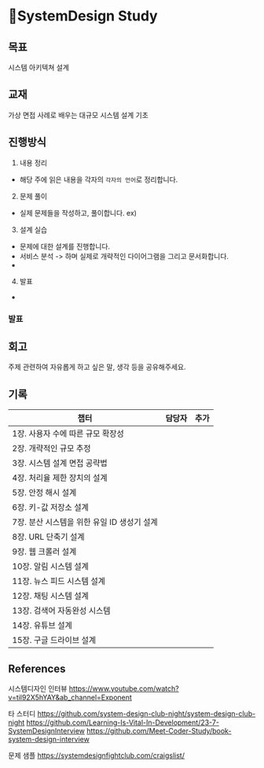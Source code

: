 # :rocket:SystemDesign Study

## 목표

시스템 아키텍쳐 설계

## 교재
가상 면접 사례로 배우는 대규모 시스템 설계 기초

## 진행방식

1. 내용 정리
  - 해당 주에 읽은 내용을 각자의 `각자의 언어`로 정리합니다.

2. 문제 풀이
  - 실제 문제들을 작성하고, 풀이합니다.
    ex) 

3. 설계 실습
  - 문제에 대한 설계를 진행합니다.
  - 서비스 분석 -> 하며 실제로 개략적인 다이어그램을 그리고 문서화합니다.
  - 
4. 발표
  - 

### 발표

## 회고

주제 관련하여 자유롭게 하고 싶은 말, 생각 등을 공유해주세요.


## 기록
| 챕터 | 담당자 | 추가|
| ---|---|---|
| 1장. 사용자 수에 따른 규모 확장성 |  |  |
| 2장. 개략적인 규모 추정 |  |  |
| 3장. 시스템 설계 면접 공략법 |  |  |
| 4장. 처리율 제한 장치의 설계 |  |  |
| 5장. 안정 해시 설계 |  |  |
| 6장. 키-값 저장소 설계 |  |  |
| 7장. 분산 시스템을 위한 유일 ID 생성기 설계 |  |  |
| 8장. URL 단축기 설계 |  |  |
| 9장. 웹 크롤러 설계 |  |  |
| 10장. 알림 시스템 설계 |  |  |
| 11장. 뉴스 피드 시스템 설계 |  |  |
| 12장. 채팅 시스템 설계 |  |  |
| 13장. 검색어 자동완성 시스템 |  |  |
| 14장. 유튜브 설계 |  |  |
| 15장. 구글 드라이브 설계 |  |  |


## References

시스템디자인 인터뷰
https://www.youtube.com/watch?v=til92X5hYAY&ab_channel=Exponent

타 스터디
https://github.com/system-design-club-night/system-design-club-night
https://github.com/Learning-Is-Vital-In-Development/23-7-SystemDesignInterview
https://github.com/Meet-Coder-Study/book-system-design-interview

문제 샘플
https://systemdesignfightclub.com/craigslist/



